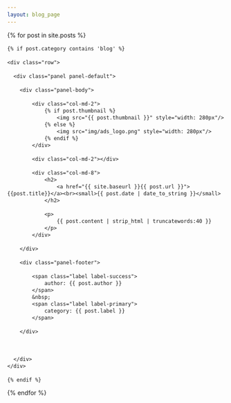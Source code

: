 ```yaml
---
layout: blog_page
---
```


<div class="container">

{% for post in site.posts %}

    {% if post.category contains 'blog' %}

    <div class="row">

      <div class="panel panel-default">

        <div class="panel-body">

            <div class="col-md-2">
                {% if post.thumbnail %}
                    <img src="{{ post.thumbnail }}" style="width: 280px"/>
                {% else %}
                    <img src="img/ads_logo.png" style="width: 280px"/>
                {% endif %}
            </div>

            <div class="col-md-2"></div>

            <div class="col-md-8">
                <h2>
                    <a href="{{ site.baseurl }}{{ post.url }}">{{post.title}}</a><br><small>{{ post.date | date_to_string }}</small>
                </h2>

                <p>
                    {{ post.content | strip_html | truncatewords:40 }}
                </p>
            </div>

        </div>

        <div class="panel-footer">

            <span class="label label-success">
                author: {{ post.author }}
            </span>
            &nbsp;
            <span class="label label-primary">
                category: {{ post.label }}
            </span>

        </div>



      </div>
    </div>

    {% endif %}

{% endfor %}

</div>